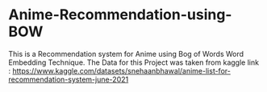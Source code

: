 # Anime-Recommendation-using-BOW  
This is a Recommendation system for Anime using Bog of Words Word Embedding Technique.
The Data for this Project was taken from kaggle link : https://www.kaggle.com/datasets/snehaanbhawal/anime-list-for-recommendation-system-june-2021
